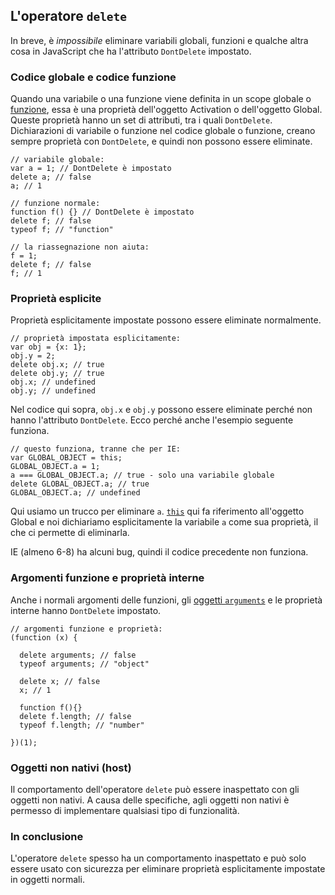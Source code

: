 ## L'operatore `delete`

In breve, è *impossibile* eliminare variabili globali, funzioni e qualche
altra cosa in JavaScript che ha l'attributo `DontDelete` impostato.

### Codice globale e codice funzione

Quando una variabile o una funzione viene definita in un scope globale o
[funzione](#function.scopes), essa è una proprietà dell'oggetto Activation
o dell'oggetto Global. Queste proprietà hanno un set di attributi, tra i quali
`DontDelete`. Dichiarazioni di variabile o funzione nel codice globale o
funzione, creano sempre proprietà con `DontDelete`, e quindi non possono essere
eliminate.

    // variabile globale:
    var a = 1; // DontDelete è impostato
    delete a; // false
    a; // 1

    // funzione normale:
    function f() {} // DontDelete è impostato
    delete f; // false
    typeof f; // "function"

    // la riassegnazione non aiuta:
    f = 1;
    delete f; // false
    f; // 1

### Proprietà esplicite

Proprietà esplicitamente impostate possono essere eliminate normalmente.

    // proprietà impostata esplicitamente:
    var obj = {x: 1};
    obj.y = 2;
    delete obj.x; // true
    delete obj.y; // true
    obj.x; // undefined
    obj.y; // undefined

Nel codice qui sopra, `obj.x` e `obj.y` possono essere eliminate perché
non hanno l'attributo `DontDelete`. Ecco perché anche l'esempio seguente
funziona.

    // questo funziona, tranne che per IE:
    var GLOBAL_OBJECT = this;
    GLOBAL_OBJECT.a = 1;
    a === GLOBAL_OBJECT.a; // true - solo una variabile globale
    delete GLOBAL_OBJECT.a; // true
    GLOBAL_OBJECT.a; // undefined

Qui usiamo un trucco per eliminare `a`. [`this`](#function.this) qui fa
riferimento all'oggetto Global e noi dichiariamo esplicitamente la
variabile `a` come sua proprietà, il che ci permette di eliminarla.

IE (almeno 6-8) ha alcuni bug, quindi il codice precedente non funziona.

### Argomenti funzione e proprietà interne

Anche i normali argomenti delle funzioni, gli
[oggetti `arguments`](#function.arguments) e le proprietà interne hanno
`DontDelete` impostato.

    // argomenti funzione e proprietà:
    (function (x) {

      delete arguments; // false
      typeof arguments; // "object"

      delete x; // false
      x; // 1

      function f(){}
      delete f.length; // false
      typeof f.length; // "number"

    })(1);

### Oggetti non nativi (host)

Il comportamento dell'operatore `delete` può essere inaspettato con gli oggetti
non nativi. A causa delle specifiche, agli oggetti non nativi è permesso di
implementare qualsiasi tipo di funzionalità.

### In conclusione

L'operatore `delete` spesso ha un comportamento inaspettato e può solo essere
usato con sicurezza per eliminare proprietà esplicitamente impostate in oggetti
normali.
